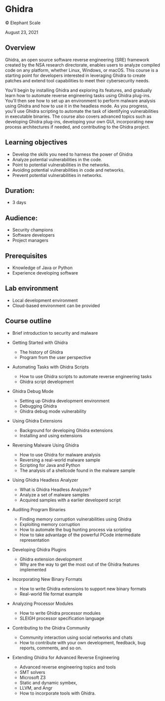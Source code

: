 # Ghidra
© Elephant Scale

August 23, 2021

## Overview

Ghidra, an open source software reverse engineering (SRE) framework created by the NSA research directorate, enables users to analyze compiled code on any platform, whether Linux, Windows, or macOS. This course is a starting point for developers interested in leveraging Ghidra to create patches and extend tool capabilities to meet their cybersecurity needs.

You'll begin by installing Ghidra and exploring its features, and gradually learn how to automate reverse engineering tasks using Ghidra plug-ins. You'll then see how to set up an environment to perform malware analysis using Ghidra and how to use it in the headless mode. As you progress, you'll use Ghidra scripting to automate the task of identifying vulnerabilities in executable binaries. The course also covers advanced topics such as developing Ghidra plug-ins, developing your own GUI, incorporating new process architectures if needed, and contributing to the Ghidra project.

## Learning objectives

* Develop the skills you need to harness the power of Ghidra
* Analyze potential vulnerabilities in the code.
* Point to potential vulnerabilities in the networks.
* Avoiding potential vulnerabilities in code and networks.
* Prevent potential vulnerabilities in networks.

## Duration:

* 3 days

## Audience:

* Security champions
* Software developers
* Project managers

## Prerequisites

* Knowledge of Java or Python
* Experience developing software

## Lab environment

* Local development environment
* Cloud-based environment can be provided

## Course outline

* Brief introduction to security and malware

* Getting Started with Ghidra
  * The history of Ghidra
  * Program from the user perspective

* Automating Tasks with Ghidra Scripts
  * How to use Ghidra scripts to automate reverse engineering tasks
  * Ghidra script development

* Ghidra Debug Mode
  * Setting up Ghidra development environment
  * Debugging Ghidra
  * Ghidra debug mode vulnerability

* Using Ghidra Extensions
  * Background for developing Ghidra extensions
  * Installing and using extensions

* Reversing Malware Using Ghidra
  * How to use Ghidra for malware analysis
  * Reversing a real-world malware sample
  * Scripting for Java and Python
  * The analysis of a shellcode found in the malware sample

* Using Ghidra Headless Analyzer
  * What is Ghidra Headless Analyzer?
  * Analyze a set of malware samples
  * Acquired samples with a earlier developerd script

* Auditing Program Binaries
  * Finding memory corruption vulnerabilities using Ghidra 
  * Exploiting memory corruption 
  * How to automate the bug hunting process via scripting
  * How to take advantage of the powerful PCode intermediate representation

* Developing Ghidra Plugins
  * Ghidra extension development 
  * Why are the way to get the most out of the Ghidra features implemented

* Incorporating New Binary Formats
  * How to write Ghidra extensions to support new binary formats
  * Real-world file format example

* Analyzing Processor Modules
  * How to write Ghidra processor modules 
  * SLEIGH processor specification language

* Contributing to the Ghidra Community
  * Community interaction using social networks and chats
  * How to contribute with your own development, feedback, bug reports, comments, and so on.

* Extending Ghidra for Advanced Reverse Engineering
  * Advanced reverse engineering topics and tools
  * SMT solvers
  * Microsoft Z3
  * Static and dynamic symbex, 
  * LLVM, and Angr
  * How to incorporate tools with Ghidra.
  